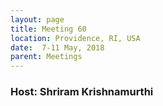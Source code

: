 ```yaml
---
layout: page
title: Meeting 60
location: Providence, RI, USA
date:  7-11 May, 2018
parent: Meetings
---
```


<h3>Host: Shriram Krishnamurthi</h3>